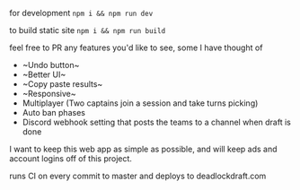 for development
```npm i && npm run dev```


to build static site
```npm i && npm run build```

feel free to PR any features you'd like to see, some I have thought of

- ~Undo button~
- ~Better UI~
- ~Copy paste results~
- ~Responsive~
- Multiplayer (Two captains join a session and take turns picking)
- Auto ban phases
- Discord webhook setting that posts the teams to a channel when draft is done


I want to keep this web app as simple as possible, and will keep ads and account logins off of this project.

runs CI on every commit to master and deploys to deadlockdraft.com
